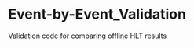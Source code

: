 Event-by-Event_Validation
=========================

Validation code for comparing offline HLT results 
